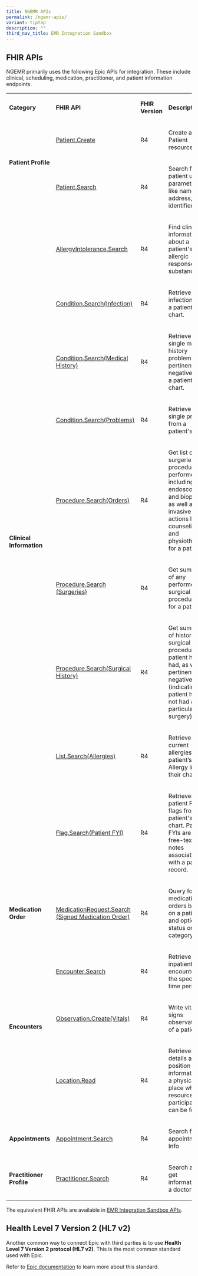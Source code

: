```yaml
---
title: NGEMR APIs
permalink: /ngemr-apis/
variant: tiptap
description: ""
third_nav_title: EMR Integration Sandbox
---
```

<h2><strong>FHIR APIs</strong></h2>
<p>NGEMR primarily uses the following Epic APIs for integration. These include
clinical, scheduling, medication, practitioner, and patient information
endpoints.</p>
<table style="minWidth: 100px">
<colgroup>
<col>
<col>
<col>
<col>
</colgroup>
<tbody>
<tr>
<td rowspan="1" colspan="1">
<p><strong>Category</strong>​</p>
</td>
<td rowspan="1" colspan="1">
<p><strong>FHIR API</strong>​</p>
</td>
<td rowspan="1" colspan="1">
<p><strong>FHIR Version</strong>​</p>
</td>
<td rowspan="1" colspan="1">
<p><strong>Description</strong>​</p>
</td>
</tr>
<tr>
<td rowspan="2" colspan="1">
<p><strong>Patient Profile</strong>​</p>
<p>​</p>
</td>
<td rowspan="1" colspan="1">
<p><a href="https://fhir.epic.com/Sandbox?api=930" class="Hyperlink" rel="noreferrer" target="_blank"><u>Patient.Create</u></a>​</p>
</td>
<td rowspan="1" colspan="1">
<p>R4​</p>
</td>
<td rowspan="1" colspan="1">
<p>Create a Patient resource​</p>
</td>
</tr>
<tr>
<td rowspan="1" colspan="1">
<p><a href="https://fhir.epic.com/Specifications?api=932" rel="noopener noreferrer nofollow" target="_blank"><u>Patient.Search</u></a>​</p>
</td>
<td rowspan="1" colspan="1">
<p>R4​</p>
</td>
<td rowspan="1" colspan="1">
<p>Search for a patient using parameters like name, address, identifier,
etc.,​</p>
</td>
</tr>
<tr>
<td rowspan="9" colspan="1">
<p><strong>Clinical Information</strong>​</p>
<p>​</p>
</td>
<td rowspan="1" colspan="1">
<p><a href="https://fhir.epic.com/Specifications?api=947" rel="noopener noreferrer nofollow" target="_blank"><u>AllergyIntolerance.Search</u></a>​</p>
</td>
<td rowspan="1" colspan="1">
<p>R4​</p>
</td>
<td rowspan="1" colspan="1">
<p>Find clinical information about a patient's allergic response to a substance​</p>
</td>
</tr>
<tr>
<td rowspan="1" colspan="1">
<p><a href="https://fhir.epic.com/Specifications?api=10141" rel="noopener noreferrer nofollow" target="_blank"><u>Condition.Search(Infection)</u></a>​</p>
</td>
<td rowspan="1" colspan="1">
<p>R4​</p>
</td>
<td rowspan="1" colspan="1">
<p>Retrieve an infection from a patient's chart.​</p>
</td>
</tr>
<tr>
<td rowspan="1" colspan="1">
<p><a href="https://fhir.epic.com/Specifications?api=10314" rel="noopener noreferrer nofollow" target="_blank"><u>Condition.Search(Medical History)</u></a>​</p>
</td>
<td rowspan="1" colspan="1">
<p>R4​</p>
</td>
<td rowspan="1" colspan="1">
<p>Retrieve a single medical history problem or pertinent negative from a
patient’s chart.​</p>
</td>
</tr>
<tr>
<td rowspan="1" colspan="1">
<p><a href="https://fhir.epic.com/Specifications?api=953" rel="noopener noreferrer nofollow" target="_blank"><u>Condition.Search(Problems)</u></a>​</p>
</td>
<td rowspan="1" colspan="1">
<p>R4​</p>
</td>
<td rowspan="1" colspan="1">
<p>Retrieve a single problem from a patient's chart​</p>
</td>
</tr>
<tr>
<td rowspan="1" colspan="1">
<p><a href="https://fhir.epic.com/Specifications?api=976" rel="noopener noreferrer nofollow" target="_blank"><u>Procedure.Search(Orders)</u></a>
</p>
</td>
<td rowspan="1" colspan="1">
<p>R4​</p>
</td>
<td rowspan="1" colspan="1">
<p>Get list of surgeries and procedures performed, including endoscopies
and biopsies, as well as less invasive actions like counseling and physiotherapy,
for a patient​</p>
</td>
</tr>
<tr>
<td rowspan="1" colspan="1">
<p><a href="https://fhir.epic.com/Sandbox?api=930" rel="noopener noreferrer nofollow" target="_blank"><u>Procedure.Search</u></a>
<a href="https://fhir.epic.com/Specifications?api=10042" class="Hyperlink" rel="noreferrer" target="_blank"><u>(Surgeries)</u>
</a>​</p>
</td>
<td rowspan="1" colspan="1">
<p>R4​</p>
</td>
<td rowspan="1" colspan="1">
<p>Get summary of any performed surgical procedures for a patient.​</p>
</td>
</tr>
<tr>
<td rowspan="1" colspan="1">
<p><a href="https://fhir.epic.com/Specifications?api=10030" rel="noopener noreferrer nofollow" target="_blank"><u>Procedure.Search(Surgical History)</u></a>​</p>
</td>
<td rowspan="1" colspan="1">
<p>R4​</p>
</td>
<td rowspan="1" colspan="1">
<p>Get summary of historical surgical procedures a patient has had, as well
as pertinent negatives (indicating a patient has not had a particular surgery).​</p>
</td>
</tr>
<tr>
<td rowspan="1" colspan="1">
<p><a href="https://fhir.epic.com/Specifications?api=10147" rel="noopener noreferrer nofollow" target="_blank"><u>List.Search(Allergies)</u></a>
</p>
</td>
<td rowspan="1" colspan="1">
<p>R4​</p>
</td>
<td rowspan="1" colspan="1">
<p>Retrieve current allergies in a patient’s Allergy list in their chart​</p>
</td>
</tr>
<tr>
<td rowspan="1" colspan="1">
<p><a href="https://fhir.epic.com/Specifications?api=10166" rel="noopener noreferrer nofollow" target="_blank"><u>Flag.Search(Patient FYI)</u></a>
</p>
</td>
<td rowspan="1" colspan="1">
<p>R4​</p>
</td>
<td rowspan="1" colspan="1">
<p>Retrieves patient FYI flags from the patient's chart. Patient FYIs are
short, free-text notes associated with a patient record. ​</p>
</td>
</tr>
<tr>
<td rowspan="1" colspan="1">
<p><strong>Medication Order</strong>​</p>
</td>
<td rowspan="1" colspan="1">
<p><a href="https://fhir.epic.com/Specifications?api=997" rel="noopener noreferrer nofollow" target="_blank"><u>MedicationRequest.Search</u></a>
<a href="https://fhir.epic.com/Specifications?api=997" class="Hyperlink" rel="noreferrer" target="_blank"><u>(Signed Medication Order)</u>
</a>​</p>
</td>
<td rowspan="1" colspan="1">
<p>R4​</p>
</td>
<td rowspan="1" colspan="1">
<p>Query for medication orders based on a patient and optionally status or
category​</p>
</td>
</tr>
<tr>
<td rowspan="3" colspan="1">
<p><strong>Encounters</strong>​</p>
<p>​</p>
</td>
<td rowspan="1" colspan="1">
<p><a href="https://fhir.epic.com/Specifications?api=909" rel="noopener noreferrer nofollow" target="_blank"><u>Encounter.Search</u></a>​</p>
</td>
<td rowspan="1" colspan="1">
<p>R4​</p>
</td>
<td rowspan="1" colspan="1">
<p>Retrieve all inpatient encounters in the specified time period​</p>
</td>
</tr>
<tr>
<td rowspan="1" colspan="1">
<p><a href="https://fhir.epic.com/Specifications?api=963" class="Hyperlink" rel="noreferrer" target="_blank"><u>Observation.Create(Vitals)</u></a>​</p>
</td>
<td rowspan="1" colspan="1">
<p>R4​</p>
</td>
<td rowspan="1" colspan="1">
<p>Write vital signs observations of a patient​</p>
</td>
</tr>
<tr>
<td rowspan="1" colspan="1">
<p><a href="https://fhir.epic.com/Specifications?api=928" rel="noopener noreferrer nofollow" target="_blank"><u>Location.Read</u></a>​</p>
</td>
<td rowspan="1" colspan="1">
<p>R4​</p>
</td>
<td rowspan="1" colspan="1">
<p>Retrieves details and position information for a physical place where
resources and participants can be found.​</p>
</td>
</tr>
<tr>
<td rowspan="1" colspan="1">
<p><strong>Appointments</strong>​</p>
</td>
<td rowspan="1" colspan="1">
<p><a href="https://fhir.epic.com/Specifications?api=10469" rel="noopener noreferrer nofollow" target="_blank"><u>Appointment.Search</u></a>
</p>
</td>
<td rowspan="1" colspan="1">
<p>R4​</p>
</td>
<td rowspan="1" colspan="1">
<p>Search for appointment Info​</p>
</td>
</tr>
<tr>
<td rowspan="1" colspan="1">
<p><strong>Practitioner Profile</strong>​</p>
</td>
<td rowspan="1" colspan="1">
<p><a href="https://fhir.epic.com/Specifications?api=936" rel="noopener noreferrer nofollow" target="_blank"><u>Practitioner.Search</u></a>
</p>
</td>
<td rowspan="1" colspan="1">
<p>R4​</p>
</td>
<td rowspan="1" colspan="1">
<p>Search and get information of a doctor​</p>
</td>
</tr>
</tbody>
</table>
<p>The equivalent FHIR APIs are available in <a href="https://apidocs.healthx.sg/ngemr" rel="noopener nofollow" target="_blank"><u>EMR Integration Sandbox APIs</u></a>.</p>
<h2>Health Level 7 Version 2 (HL7 v2)</h2>
<p>Another common way to connect Epic with third parties is to use <strong>Health Level 7 Version 2 protocol (HL7 v2)</strong>.
This is the most common standard used with Epic.</p>
<p>Refer to <a href="https://open.epic.com/Identity/HL7v2" rel="noopener noreferrer nofollow" target="_blank">Epic documentation</a> to
learn more about this standard.</p>